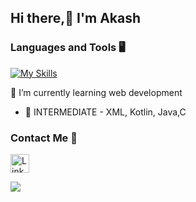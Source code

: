 ## Hi there,👋 I'm Akash

### Languages and Tools 🖥️ 

[![My Skills](https://skillicons.dev/icons?i=javascript,css,html,python,kotlin,java,c,androidstudio,vscode,figma,github&theme=dark)](https://skillicons.dev)

 🌱 I’m currently learning web development
- 🧪 INTERMEDIATE - XML, Kotlin, Java,C

<!-- ![](https://komarev.com/ghpvc/?username=AkashMadanu&style=flat-square) -->


### Contact Me 📱

[<img src='https://img.shields.io/badge/linkedin-%230077B5.svg?style=for-the-badge&logo=linkedin&logoColor=white' alt='Linkedin' height='30'>](https://www.linkedin.com/in/akash-madanu/)

![](https://github-readme-stats.vercel.app/api?username=AkashMadanu&show_icons=true&theme=cobalt)

